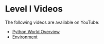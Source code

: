 # Level I Videos

The following videos are available on YouTube:

- [Python World Overview](https://youtu.be/C24Qhw2NNJ0)
- [Environment](https://youtu.be/mZuun2ccNO0)
